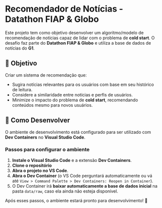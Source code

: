 # Recomendador de Notícias - Datathon FIAP & Globo

Este projeto tem como objetivo desenvolver um algoritmo/modelo de recomendação de notícias capaz de lidar com o problema de **cold start**. O desafio faz parte do **Datathon FIAP & Globo** e utiliza a base de dados de notícias do **G1**.

## 📌 Objetivo

Criar um sistema de recomendação que:

- Sugira notícias relevantes para os usuários com base em seu histórico de leitura.
- Considere a similaridade entre notícias e perfis de usuários.
- Minimize o impacto do problema de **cold start**, recomendando conteúdos mesmo para novos usuários.

## 🔧 Como Desenvolver

O ambiente de desenvolvimento está configurado para ser utilizado com **Dev Containers** no **Visual Studio Code**.

### **Passos para configurar o ambiente**

1. **Instale o Visual Studio Code** e a extensão **Dev Containers**.
2. **Clone o repositório**
3. **Abra o projeto no VS Code**.
4. **Abra o Dev Container** (o VS Code perguntará automaticamente ou vá até `View > Command Palette > Dev Containers: Reopen in Container`).
5. O Dev Container irá **baixar automaticamente a base de dados inicial** na pasta `data/raw`, caso ela ainda não esteja disponível.

Após esses passos, o ambiente estará pronto para desenvolvimento! 🚀
